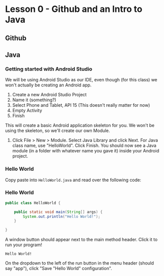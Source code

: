 # Lesson 0 - Github and an Intro to Java

##  Github

## Java

### Getting started with Android Studio

We will be using Android Studio as our IDE, even though (for this class) we won't actually be creating an Android app.

1. Create a new Android Studio Project
2. Name it (something?)
3. Select Phone and Tablet, API 15 (This doesn't really matter for now)
4. Empty Activity
5. Finish

This will create a basic Android application skeleton for you. We won't be using the skeleton, so we'll create our own Module.

1. Click File > New > Module. Select Java Library and click Next. For Java class name, use "HelloWorld". Click Finish. You should now see a Java module (in a folder with whatever name you gave it) inside your Android project.

### Hello World

Copy paste into `HelloWorld.java` and read over the following code:

### Hello World

```java
public class HelloWorld {

    public static void main(String[] args) {
        System.out.println("Hello World!");
    }

}
```

A window button should appear next to the main method header. Click it to run your program!

```
Hello World!
```

On the dropdown to the left of the run button in the menu header (should say "app"), click "Save "Hello World" configuration".
